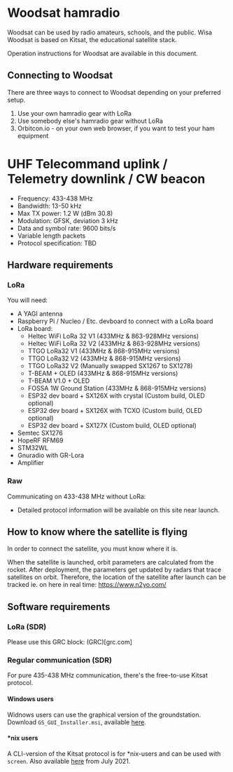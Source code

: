# Woodsat hamradio

Woodsat can be used by radio amateurs, schools, and the public.
Wisa Woodsat is based on Kitsat, the educational satellite stack.

Operation instructions for Woodsat are available in this document.

## Connecting to Woodsat

There are three ways to connect to Woodsat depending on your preferred setup.

1) Use your own hamradio gear with LoRa
2) Use somebody else's hamradio gear without LoRa
3) Orbitcon.io - on your own web browser, if you want to test your ham equipment

# UHF Telecommand uplink / Telemetry downlink / CW beacon

* Frequency: 433-438 MHz
* Bandwidth: 13-50 kHz
* Max TX power: 1.2 W (dBm 30.8)
* Modulation: GFSK, deviation 3 kHz
* Data and symbol rate: 9600 bits/s
* Variable length packets
* Protocol specification: TBD

## Hardware requirements

### LoRa

You will need:
* A YAGI antenna
* Raspberry Pi / Nucleo / Etc. devboard to connect with a LoRa board
* LoRa board:
   * Heltec WiFi LoRa 32 V1 (433MHz & 863-928MHz versions)
   * Heltec WiFi LoRa 32 V2 (433MHz & 863-928MHz versions)
   * TTGO LoRa32 V1 (433MHz & 868-915MHz versions)
   * TTGO LoRa32 V2 (433MHz & 868-915MHz versions)
   * TTGO LoRa32 V2 (Manually swapped SX1267 to SX1278)
   * T-BEAM + OLED (433MHz & 868-915MHz versions)
   * T-BEAM V1.0 + OLED
   * FOSSA 1W Ground Station (433MHz & 868-915MHz versions)
   * ESP32 dev board + SX126X with crystal (Custom build, OLED optional)
   * ESP32 dev board + SX126X with TCXO (Custom build, OLED optional)
   * ESP32 dev board + SX127X (Custom build, OLED optional)
* Semtec SX1276
* HopeRF RFM69
* STM32WL
* Gnuradio with GR-Lora
* Amplifier

### Raw

Communicating on 433-438 MHz without LoRa:

* Detailed protocol information will be available on this site near launch.

## How to know where the satellite is flying

In order to connect the satellite, you must know where it is.

When the satellite is launched, orbit parameters are calculated from the rocket.
After deployment, the parameters get updated by radars that trace satellites on orbit.
Therefore, the location of the satellite after launch can be tracked ie. on here in real time:
https://www.n2yo.com/

## Software requirements

### LoRa (SDR)

Please use this GRC block: (GRC)[grc.com]

### Regular communication (SDR)

For pure 435-438 MHz communication, there's the free-to-use Kitsat protocol.

#### Windows users

Widnows users can use the graphical version of the groundstation. Download `GS_GUI_Installer.msi`, available [here](http://staging.kitsat.fi).

#### *nix users

A CLI-version of the Kitsat protocol is for \*nix-users and can be used with `screen`. Also available [here](http://staging.kitsat.fi) from July 2021.

